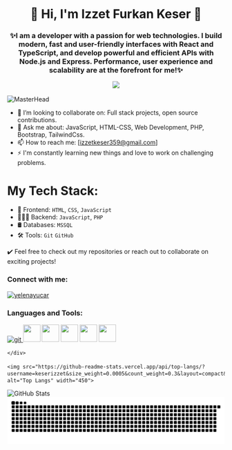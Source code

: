 <h1 align="center">🚀 Hi, I'm Izzet Furkan Keser 👋</h1>
<h3 align="center">✨I am a developer with a passion for web technologies. I build modern, fast and user-friendly interfaces with React and TypeScript, and develop powerful and efficient APIs with Node.js and Express. Performance, user experience and scalability are at the forefront for me!✨</h3>

<p align="center">
  <a href="https://github.com/keserizzet/readme-typing-svg">
    <img src="https://readme-typing-svg.demolab.com/?lines=Always%20learning%20new%20things&font=Fira%20Code&center=true&width=440&height=45&color=f75c7e&vCenter=true&pause=1000&size=22" /></a>
</p>

![MasterHead](https://media0.giphy.com/media/v1.Y2lkPTc5MGI3NjExcXJla2h1YjQ0OGN2cGh2a283cTMyZmYyamJ4ejQxb2Q3MngxYmNlaCZlcD12MV9pbnRlcm5hbF9naWZfYnlfaWQmY3Q9Zw/CuuSHzuc0O166MRfjt/giphy.gif)

- 👯 I’m looking to collaborate on: Full stack projects, open source contributions.
- 💬 Ask me about: JavaScript, HTML-CSS, Web Development, PHP, Bootstrap, TailwindCss.
- 📫 How to reach me: [izzetkeser359@gmail.com]
- ⚡ I'm constantly learning new things and love to work on challenging problems.

# My Tech Stack:
- 🎨 Frontend: `HTML`, `CSS`, `JavaScript`
- 👨🏻‍💻 Backend: `JavaScript`, `PHP`
- 🛢 Databases: `MSSQL`
- 🛠️ Tools: `Git` `GitHub`
 
 ✔️ Feel free to check out my repositories or reach out to collaborate on exciting projects!

<h3 align="left">Connect with me:</h3>
<p align="left">
<a href="https://www.linkedin.com/in/izzet-furkan-keser-7894a4255/" target="blank"><img align="center" src="https://raw.githubusercontent.com/rahuldkjain/github-profile-readme-generator/master/src/images/icons/Social/linked-in-alt.svg" alt="yelenayucar" height="30" width="40" /></a>
</p>
<div>
<h3 align="left">Languages and Tools:</h3>
<p align="left"> 
    <a href="https://git-scm.com/" target="_blank" rel="noreferrer"> <img src="https://www.vectorlogo.zone/logos/git-scm/git-scm-icon.svg" alt="git" width="40" height="40"/> </a> 
    <a href="https://www.w3.org/html/" target="_blank" rel="noreferrer"> 
    <a href="https://programartudo.blogspot.com/2024/05/html-o-que-e-e-qual-sua-funcionalidade.html?m=1" target="_blank"><img loading="lazy" src="https://cdn.jsdelivr.net/gh/devicons/devicon/icons/html5/html5-original.svg" width="40" height="40"/></a> 
    <a href="https://programartudo.blogspot.com/2024/05/css-significado-e-funcionalidade.html?m=1" target="_blank"><img loading="lazy" src="https://cdn.jsdelivr.net/gh/devicons/devicon/icons/css3/css3-original.svg" width="40" height="40"/></a> 
    <a href="https://programartudo.blogspot.com/2024/05/javascript-significado-e-funcionalidade.html?m=1" target="_blank"><img loading="lazy" src="https://cdn.jsdelivr.net/gh/devicons/devicon/icons/javascript/javascript-original.svg" width="40" height="40"/></a> 
    <a href="https://www.vectorlogo.zone/logos/php/" target="_blank"><img loading="lazy" src="https://www.vectorlogo.zone/logos/php/php-ar21.svg" width="40" height="40"/></a>
    <a href="https://programartudo.blogspot.com/2024/09/github-o-que-e-como-funciona-e-como.html?m=1" target="_blank"><img loading="lazy" src="https://cdn.jsdelivr.net/gh/devicons/devicon/icons/github/github-original.svg" width="40" height="40"/></a> 
  
    </div>
                                                                                                                                                                                                      <img src="https://github-readme-stats.vercel.app/api/top-langs/?username=keserizzet&size_weight=0.0005&count_weight=0.3&layout=compact&theme=radical" alt="Top Langs" width="450">

<img src="https://github-readme-stats.vercel.app/api?username=keserizzet&show_icons=true&theme=radical" alt="GitHub Stats" width="450">


                                                                                                                                                                                                                                                    
<picture>
  <source media="(prefers-color-scheme: dark)" srcset="https://raw.githubusercontent.com/CagatayAkkas/CagatayAkkas/output/github-contribution-grid-snake-dark.svg">
  <source media="(prefers-color-scheme: light)" srcset="https://raw.githubusercontent.com/CagatayAkkas/CagatayAkkas/output/github-contribution-grid-snake.svg">
  <img alt="github contribution grid snake animation" src="https://raw.githubusercontent.com/CagatayAkkas/CagatayAkkas/output/github-contribution-grid-snake.svg">
</picture>